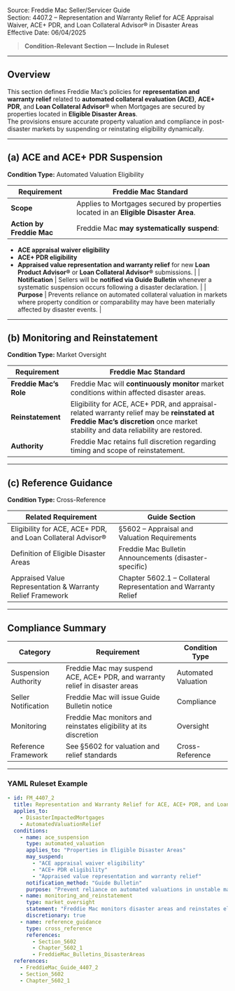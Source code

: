 Source: Freddie Mac Seller/Servicer Guide  
Section: 4407.2 – Representation and Warranty Relief for ACE Appraisal Waiver, ACE+ PDR, and Loan Collateral Advisor® in Disaster Areas  
Effective Date: 06/04/2025  

> **Condition-Relevant Section — Include in Ruleset**

---

## Overview  
This section defines Freddie Mac’s policies for **representation and warranty relief** related to **automated collateral evaluation (ACE)**, **ACE+ PDR**, and **Loan Collateral Advisor®** when Mortgages are secured by properties located in **Eligible Disaster Areas**.  
The provisions ensure accurate property valuation and compliance in post-disaster markets by suspending or reinstating eligibility dynamically.

---

## (a) ACE and ACE+ PDR Suspension  
**Condition Type:** Automated Valuation Eligibility  

| Requirement | Freddie Mac Standard |
|--------------|----------------------|
| **Scope** | Applies to Mortgages secured by properties located in an **Eligible Disaster Area**. |
| **Action by Freddie Mac** | Freddie Mac **may systematically suspend**:  
  - **ACE appraisal waiver eligibility**  
  - **ACE+ PDR eligibility**  
  - **Appraised value representation and warranty relief** for new **Loan Product Advisor®** or **Loan Collateral Advisor®** submissions. |
| **Notification** | Sellers will be **notified via Guide Bulletin** whenever a systematic suspension occurs following a disaster declaration. |
| **Purpose** | Prevents reliance on automated collateral valuation in markets where property condition or comparability may have been materially affected by disaster events. |

---

## (b) Monitoring and Reinstatement  
**Condition Type:** Market Oversight  

| Requirement | Freddie Mac Standard |
|--------------|----------------------|
| **Freddie Mac’s Role** | Freddie Mac will **continuously monitor** market conditions within affected disaster areas. |
| **Reinstatement** | Eligibility for ACE, ACE+ PDR, and appraisal-related warranty relief may be **reinstated at Freddie Mac’s discretion** once market stability and data reliability are restored. |
| **Authority** | Freddie Mac retains full discretion regarding timing and scope of reinstatement. |

---

## (c) Reference Guidance  
**Condition Type:** Cross-Reference  

| Related Requirement | Guide Section |
|----------------------|---------------|
| Eligibility for ACE, ACE+ PDR, and Loan Collateral Advisor® | §5602 – Appraisal and Valuation Requirements |
| Definition of Eligible Disaster Areas | Freddie Mac Bulletin Announcements (disaster-specific) |
| Appraised Value Representation & Warranty Relief Framework | Chapter 5602.1 – Collateral Representation and Warranty Relief |

---

## Compliance Summary  

| Category | Requirement | Condition Type |
|-----------|-------------|----------------|
| Suspension Authority | Freddie Mac may suspend ACE, ACE+ PDR, and warranty relief in disaster areas | Automated Valuation |
| Seller Notification | Freddie Mac will issue Guide Bulletin notice | Compliance |
| Monitoring | Freddie Mac monitors and reinstates eligibility at its discretion | Oversight |
| Reference Framework | See §5602 for valuation and relief standards | Cross-Reference |

---

### YAML Ruleset Example  

```yaml
- id: FM_4407_2
  title: Representation and Warranty Relief for ACE, ACE+ PDR, and Loan Collateral Advisor in Disaster Areas
  applies_to:
    - DisasterImpactedMortgages
    - AutomatedValuationRelief
  conditions:
    - name: ace_suspension
      type: automated_valuation
      applies_to: "Properties in Eligible Disaster Areas"
      may_suspend:
        - "ACE appraisal waiver eligibility"
        - "ACE+ PDR eligibility"
        - "Appraised value representation and warranty relief"
      notification_method: "Guide Bulletin"
      purpose: "Prevent reliance on automated valuations in unstable markets"
    - name: monitoring_and_reinstatement
      type: market_oversight
      statement: "Freddie Mac monitors disaster areas and reinstates eligibility when conditions stabilize"
      discretionary: true
    - name: reference_guidance
      type: cross_reference
      references:
        - Section_5602
        - Chapter_5602_1
        - FreddieMac_Bulletins_DisasterAreas
  references:
    - FreddieMac_Guide_4407_2
    - Section_5602
    - Chapter_5602_1
